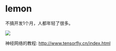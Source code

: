 # lemon
不搞开发1个月，人都年轻了很多。

![](http://github.com/mm530/lemon/raw/master/logo.jpg)

神经网络的教程:
http://www.tensorfly.cn/index.html

